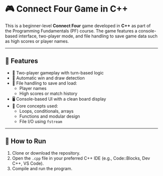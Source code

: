 # 🎮 Connect Four Game in C++

This is a beginner-level **Connect Four** game developed in **C++** as part of the Programming Fundamentals (PF) course. The game features a console-based interface, two-player mode, and file handling to save game data such as high scores or player names.

---

## 📌 Features

- 🎲 Two-player gameplay with turn-based logic
- 🧠 Automatic win and draw detection
- 💾 File handling to save and load:
  - Player names
  - High scores or match history
- 🖥️ Console-based UI with a clean board display
- 🧱 Core concepts used:
  - Loops, conditionals, arrays
  - Functions and modular design
  - File I/O using `fstream`

---

## 🚀 How to Run

1. Clone or download the repository.
2. Open the `.cpp` file in your preferred C++ IDE (e.g., Code::Blocks, Dev C++, VS Code).
3. Compile and run the program.
